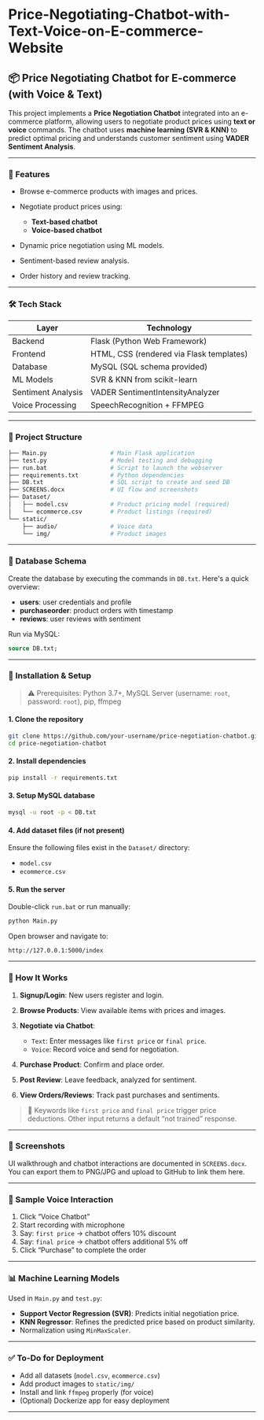 # Price-Negotiating-Chatbot-with-Text-Voice-on-E-commerce-Website


## 📦 Price Negotiating Chatbot for E-commerce (with Voice & Text)

This project implements a **Price Negotiation Chatbot** integrated into an e-commerce platform, allowing users to negotiate product prices using **text or voice** commands. The chatbot uses **machine learning (SVR & KNN)** to predict optimal pricing and understands customer sentiment using **VADER Sentiment Analysis**.

---

### 🧠 Features

* Browse e-commerce products with images and prices.
* Negotiate product prices using:

  * **Text-based chatbot**
  * **Voice-based chatbot**
* Dynamic price negotiation using ML models.
* Sentiment-based review analysis.
* Order history and review tracking.

---

### 🛠️ Tech Stack

| Layer              | Technology                               |
| ------------------ | ---------------------------------------- |
| Backend            | Flask (Python Web Framework)             |
| Frontend           | HTML, CSS (rendered via Flask templates) |
| Database           | MySQL (SQL schema provided)              |
| ML Models          | SVR & KNN from scikit-learn              |
| Sentiment Analysis | VADER SentimentIntensityAnalyzer         |
| Voice Processing   | SpeechRecognition + FFMPEG               |

---

### 📁 Project Structure

```bash
├── Main.py                  # Main Flask application
├── test.py                  # Model testing and debugging
├── run.bat                  # Script to launch the webserver
├── requirements.txt         # Python dependencies
├── DB.txt                   # SQL script to create and seed DB
├── SCREENS.docx             # UI flow and screenshots
├── Dataset/
│   ├── model.csv            # Product pricing model (required)
│   └── ecommerce.csv        # Product listings (required)
└── static/
    ├── audio/               # Voice data
    └── img/                 # Product images
```

---

### 🧱 Database Schema

Create the database by executing the commands in `DB.txt`. Here's a quick overview:

* **users**: user credentials and profile
* **purchaseorder**: product orders with timestamp
* **reviews**: user reviews with sentiment

Run via MySQL:

```sql
source DB.txt;
```

---

### 🧰 Installation & Setup

> ⚠️ Prerequisites: Python 3.7+, MySQL Server (username: `root`, password: `root`), pip, ffmpeg

#### 1. Clone the repository

```bash
git clone https://github.com/your-username/price-negotiation-chatbot.git
cd price-negotiation-chatbot
```

#### 2. Install dependencies

```bash
pip install -r requirements.txt
```

#### 3. Setup MySQL database

```bash
mysql -u root -p < DB.txt
```

#### 4. Add dataset files (if not present)

Ensure the following files exist in the `Dataset/` directory:

* `model.csv`
* `ecommerce.csv`

#### 5. Run the server

Double-click `run.bat` or run manually:

```bash
python Main.py
```

Open browser and navigate to:

```
http://127.0.0.1:5000/index
```

---

### 🤖 How It Works

1. **Signup/Login**: New users register and login.
2. **Browse Products**: View available items with prices and images.
3. **Negotiate via Chatbot**:

   * `Text`: Enter messages like `first price` or `final price`.
   * `Voice`: Record voice and send for negotiation.
4. **Purchase Product**: Confirm and place order.
5. **Post Review**: Leave feedback, analyzed for sentiment.
6. **View Orders/Reviews**: Track past purchases and sentiments.

> 💬 Keywords like `first price` and `final price` trigger price deductions. Other input returns a default “not trained” response.

---

### 📸 Screenshots

UI walkthrough and chatbot interactions are documented in `SCREENS.docx`. You can export them to PNG/JPG and upload to GitHub to link them here.

---

### 🚀 Sample Voice Interaction

1. Click “Voice Chatbot”
2. Start recording with microphone
3. Say: `first price` → chatbot offers 10% discount
4. Say: `final price` → chatbot offers additional 5% off
5. Click “Purchase” to complete the order

---

### 📊 Machine Learning Models

Used in `Main.py` and `test.py`:

* **Support Vector Regression (SVR)**: Predicts initial negotiation price.
* **KNN Regressor**: Refines the predicted price based on product similarity.
* Normalization using `MinMaxScaler`.

---

### ✅ To-Do for Deployment

* Add all datasets (`model.csv`, `ecommerce.csv`)
* Add product images to `static/img/`
* Install and link `ffmpeg` properly (for voice)
* (Optional) Dockerize app for easy deployment

---

